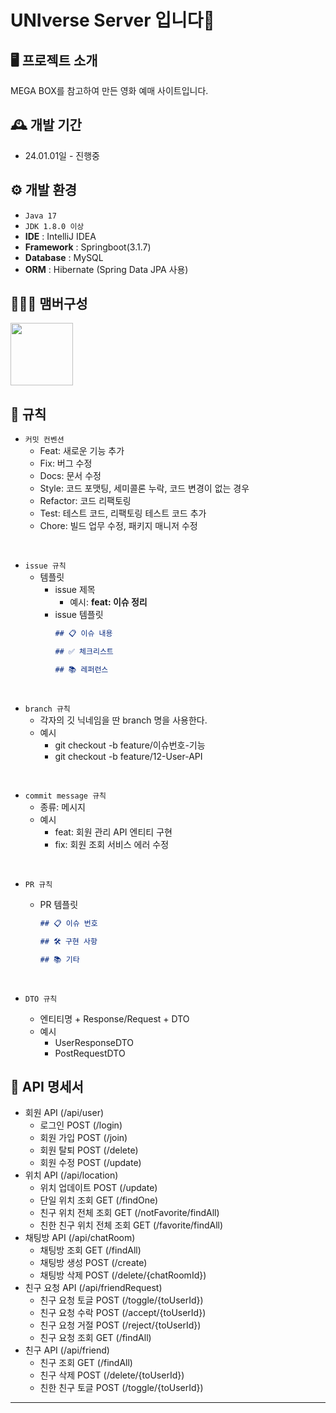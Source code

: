 # UNIverse Server 입니다🤎


## 🖥️ 프로젝트 소개
MEGA BOX를 참고하여 만든 영화 예매 사이트입니다.
<br>

## 🕰️ 개발 기간
* 24.01.01일 - 진행중

## ⚙️ 개발 환경
- `Java 17`
- `JDK 1.8.0 이상`
- **IDE** : IntelliJ IDEA
- **Framework** : Springboot(3.1.7)
- **Database** : MySQL
- **ORM** : Hibernate (Spring Data JPA 사용)

## 🧑‍🤝‍🧑 맴버구성
<p>
    <a href="https://github.com/M-ung">
      <img src="https://avatars.githubusercontent.com/u/126846468?v=4" width="100">
    </a>
</p>

## 📝 규칙
- `커밋 컨벤션`
    - Feat: 새로운 기능 추가
    - Fix: 버그 수정
    - Docs: 문서 수정
    - Style: 코드 포맷팅, 세미콜론 누락, 코드 변경이 없는 경우
    - Refactor: 코드 리팩토링
    - Test: 테스트 코드, 리팩토링 테스트 코드 추가
    - Chore: 빌드 업무 수정, 패키지 매니저 수정
<br>

- `issue 규칙`
    - 템플릿
        - issue 제목
            - 예시: **feat: 이슈 정리**
        - issue 템플릿
            ```markdown
            ## 📋 이슈 내용
            
            ## ✅ 체크리스트
            
            ## 📚 레퍼런스
            
            ```
<br>

- `branch 규칙`
    - 각자의 깃 닉네임을 딴 branch 명을 사용한다.
    - 예시
        - git checkout -b feature/이슈번호-기능
        - git checkout -b feature/12-User-API

<br>

- `commit message 규칙`
    - 종류: 메시지
    - 예시
        - feat: 회원 관리 API 엔티티 구현
        - fix: 회원 조회 서비스 에러 수정 
<br>

- `PR 규칙`
    - PR 템플릿

        ```markdown
        ## 📋 이슈 번호
        
        ## 🛠 구현 사항
        
        ## 📚 기타
        
        ```
        <br>

- `DTO 규칙`
    - 엔티티명 + Response/Request + DTO
    - 예시
        - UserResponseDTO
        - PostRequestDTO

## 📌 API 명세서
- 회원 API (/api/user)
  - 로그인 POST (/login)
  - 회원 가입 POST (/join)
  - 회원 탈퇴 POST (/delete)
  - 회원 수정 POST (/update)
- 위치 API (/api/location)
  - 위치 업데이트 POST (/update)
  - 단일 위치 조회 GET (/findOne)
  - 친구 위치 전체 조회 GET (/notFavorite/findAll)
  - 친한 친구 위치 전체 조회 GET (/favorite/findAll)
- 채팅방 API (/api/chatRoom)
  - 채팅방 조회 GET (/findAll)
  - 채팅방 생성 POST (/create)
  - 채팅방 삭제 POST  (/delete/{chatRoomId})
- 친구 요청 API (/api/friendRequest)
  - 친구 요청 토글 POST (/toggle/{toUserId})
  - 친구 요청 수락 POST (/accept/{toUserId})
  - 친구 요청 거절 POST (/reject/{toUserId})
  - 친구 요청 조회 GET (/findAll)
- 친구 API (/api/friend)
  - 친구 조회 GET (/findAll)
  - 친구 삭제 POST (/delete/{toUserId})
  - 친한 친구 토글 POST (/toggle/{toUserId})

---
